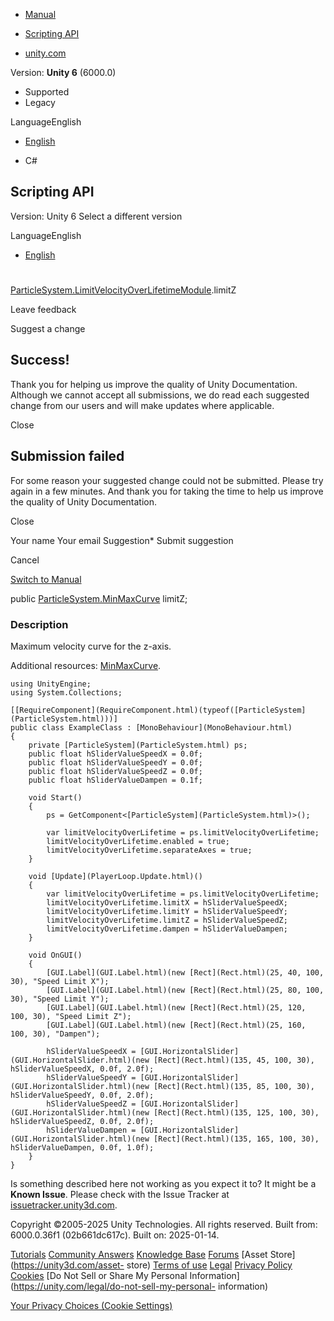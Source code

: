 [ ]()

  * [Manual](../Manual/index.html)
  * [Scripting API](../ScriptReference/index.html)

  * [unity.com](https://unity.com/)

Version: **Unity 6** (6000.0)

  * Supported
  * Legacy

LanguageEnglish

  * [English]()

  * C#

[ ](https://docs.unity3d.com)

## Scripting API

Version: Unity 6 Select a different version

LanguageEnglish

  * [English]()

#
[ParticleSystem.LimitVelocityOverLifetimeModule](ParticleSystem.LimitVelocityOverLifetimeModule.html).limitZ

Leave feedback

Suggest a change

## Success!

Thank you for helping us improve the quality of Unity Documentation. Although
we cannot accept all submissions, we do read each suggested change from our
users and will make updates where applicable.

Close

## Submission failed

For some reason your suggested change could not be submitted. Please <a>try
again</a> in a few minutes. And thank you for taking the time to help us
improve the quality of Unity Documentation.

Close

Your name Your email Suggestion* Submit suggestion

Cancel

[Switch to Manual](../Manual/class-ParticleSystem.html "Go to ParticleSystem
Component in the Manual")

public [ParticleSystem.MinMaxCurve](ParticleSystem.MinMaxCurve.html) limitZ;

### Description

Maximum velocity curve for the z-axis.

Additional resources: [MinMaxCurve](ParticleSystem.MinMaxCurve.html).

    
    
    using UnityEngine;
    using System.Collections;  
      
    [[RequireComponent](RequireComponent.html)(typeof([ParticleSystem](ParticleSystem.html)))]
    public class ExampleClass : [MonoBehaviour](MonoBehaviour.html)
    {
        private [ParticleSystem](ParticleSystem.html) ps;
        public float hSliderValueSpeedX = 0.0f;
        public float hSliderValueSpeedY = 0.0f;
        public float hSliderValueSpeedZ = 0.0f;
        public float hSliderValueDampen = 0.1f;  
      
        void Start()
        {
            ps = GetComponent<[ParticleSystem](ParticleSystem.html)>();  
      
            var limitVelocityOverLifetime = ps.limitVelocityOverLifetime;
            limitVelocityOverLifetime.enabled = true;
            limitVelocityOverLifetime.separateAxes = true;
        }  
      
        void [Update](PlayerLoop.Update.html)()
        {
            var limitVelocityOverLifetime = ps.limitVelocityOverLifetime;
            limitVelocityOverLifetime.limitX = hSliderValueSpeedX;
            limitVelocityOverLifetime.limitY = hSliderValueSpeedY;
            limitVelocityOverLifetime.limitZ = hSliderValueSpeedZ;
            limitVelocityOverLifetime.dampen = hSliderValueDampen;
        }  
      
        void OnGUI()
        {
            [GUI.Label](GUI.Label.html)(new [Rect](Rect.html)(25, 40, 100, 30), "Speed Limit X");
            [GUI.Label](GUI.Label.html)(new [Rect](Rect.html)(25, 80, 100, 30), "Speed Limit Y");
            [GUI.Label](GUI.Label.html)(new [Rect](Rect.html)(25, 120, 100, 30), "Speed Limit Z");
            [GUI.Label](GUI.Label.html)(new [Rect](Rect.html)(25, 160, 100, 30), "Dampen");  
      
            hSliderValueSpeedX = [GUI.HorizontalSlider](GUI.HorizontalSlider.html)(new [Rect](Rect.html)(135, 45, 100, 30), hSliderValueSpeedX, 0.0f, 2.0f);
            hSliderValueSpeedY = [GUI.HorizontalSlider](GUI.HorizontalSlider.html)(new [Rect](Rect.html)(135, 85, 100, 30), hSliderValueSpeedY, 0.0f, 2.0f);
            hSliderValueSpeedZ = [GUI.HorizontalSlider](GUI.HorizontalSlider.html)(new [Rect](Rect.html)(135, 125, 100, 30), hSliderValueSpeedZ, 0.0f, 2.0f);
            hSliderValueDampen = [GUI.HorizontalSlider](GUI.HorizontalSlider.html)(new [Rect](Rect.html)(135, 165, 100, 30), hSliderValueDampen, 0.0f, 1.0f);
        }
    }
    

Is something described here not working as you expect it to? It might be a
**Known Issue**. Please check with the Issue Tracker at
[issuetracker.unity3d.com](https://issuetracker.unity3d.com).

Copyright ©2005-2025 Unity Technologies. All rights reserved. Built from:
6000.0.36f1 (02b661dc617c). Built on: 2025-01-14.

[Tutorials](https://unity3d.com/learn) [Community
Answers](https://answers.unity3d.com) [Knowledge
Base](https://support.unity3d.com/hc/en-us)
[Forums](https://forum.unity3d.com) [Asset Store](https://unity3d.com/asset-
store) [Terms of use](https://docs.unity3d.com/Manual/TermsOfUse.html)
[Legal](https://unity.com/legal) [Privacy
Policy](https://unity.com/legal/privacy-policy)
[Cookies](https://unity.com/legal/cookie-policy) [Do Not Sell or Share My
Personal Information](https://unity.com/legal/do-not-sell-my-personal-
information)

[Your Privacy Choices (Cookie Settings)](javascript:void\(0\);)

